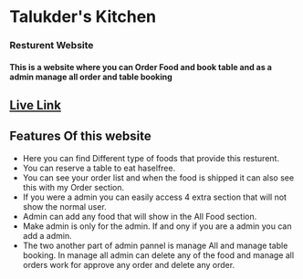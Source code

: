 # Talukder's Kitchen
### Resturent Website
#### This is a website where you can Order Food and book table and as a admin manage all order and table booking

## [Live Link](https://talukders-kitchen.web.app/)

## Features Of this website

- Here you can find Different type of foods that provide this resturent.
- You can reserve a table to eat haselfree.
- You can see your order list and when the food is shipped it can also see this with my Order section.
- If you were a admin you can easily access 4 extra section that will not show the normal user.
- Admin can add any food that will show in the All Food section.
- Make admin is only for the admin. If and ony if you are a admin you can add a admin.
- The two another part of admin pannel is manage All and manage table booking. In manage all admin can delete any of the food and manage all orders work for approve any order and delete any order.